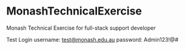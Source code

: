 # MonashTechnicalExercise
Monash Technical Exercise for full-stack support developer

Test Login
username: test@monash.edu.au
password: Admin123!@#
